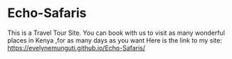 # Echo-Safaris
This is a Travel Tour Site.
You can book with us to visit as many wonderful places in Kenya ,for as many days as you want
Here is the link to my site: https://evelynemunguti.github.io/Echo-Safaris/
